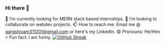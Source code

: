 ### Hi there 👋

🔭 I’m currently looking for MERN stack based internships.
👯 I’m looking to collaborate on webdev projects.
📫 How to reach me: Email me @ gargshivam311201@gmail.com or here's my LinkedIn.
😄 Pronouns: He/Him
⚡ Fun fact: I am funny.
[![GitHub Streak](http://github-readme-streak-stats.herokuapp.com?user=shivam311201&theme=tokyonight&date_format=M%20j%5B%2C%20Y%5D)](https://git.io/streak-stats)
